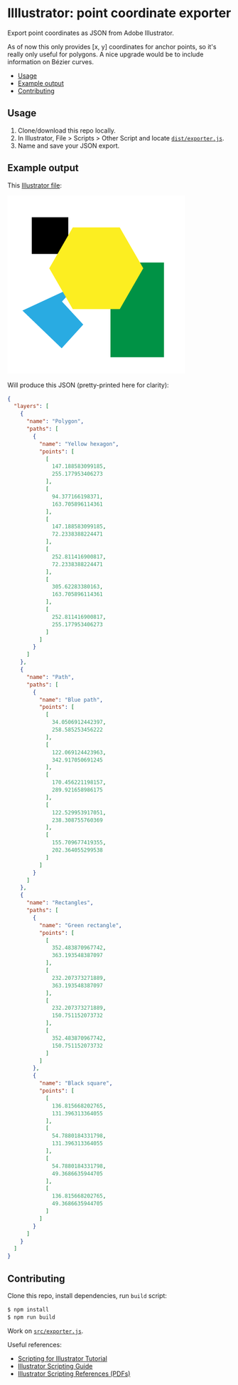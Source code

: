 # Illlustrator: point coordinate exporter
Export point coordinates as JSON from Adobe Illustrator.

As of now this only provides [x, y] coordinates for anchor points, so it's really only useful for polygons. A nice upgrade would be to include information on Bézier curves.

- [Usage](#usage)
- [Example output](#example-output)
- [Contributing](#contributing)

## Usage
1. Clone/download this repo locally.
2. In Illustrator, File > Scripts > Other Script and locate [`dist/exporter.js`](dist/exporter.js).
3. Name and save your JSON export.

## Example output

This [Illustrator file](examples/example.ai):

![Example image](examples/example.png)

Will produce this JSON (pretty-printed here for clarity):
```json
{
  "layers": [
    {
      "name": "Polygon",
      "paths": [
        {
          "name": "Yellow hexagon",
          "points": [
            [
              147.188583099185,
              255.177953406273
            ],
            [
              94.377166198371,
              163.705896114361
            ],
            [
              147.188583099185,
              72.2338388224471
            ],
            [
              252.811416900817,
              72.2338388224471
            ],
            [
              305.62283380163,
              163.705896114361
            ],
            [
              252.811416900817,
              255.177953406273
            ]
          ]
        }
      ]
    },
    {
      "name": "Path",
      "paths": [
        {
          "name": "Blue path",
          "points": [
            [
              34.0506912442397,
              258.585253456222
            ],
            [
              122.069124423963,
              342.917050691245
            ],
            [
              170.456221198157,
              289.921658986175
            ],
            [
              122.529953917051,
              238.308755760369
            ],
            [
              155.709677419355,
              202.364055299538
            ]
          ]
        }
      ]
    },
    {
      "name": "Rectangles",
      "paths": [
        {
          "name": "Green rectangle",
          "points": [
            [
              352.483870967742,
              363.193548387097
            ],
            [
              232.207373271889,
              363.193548387097
            ],
            [
              232.207373271889,
              150.751152073732
            ],
            [
              352.483870967742,
              150.751152073732
            ]
          ]
        },
        {
          "name": "Black square",
          "points": [
            [
              136.815668202765,
              131.396313364055
            ],
            [
              54.7880184331798,
              131.396313364055
            ],
            [
              54.7880184331798,
              49.3686635944705
            ],
            [
              136.815668202765,
              49.3686635944705
            ]
          ]
        }
      ]
    }
  ]
}
```

## Contributing

Clone this repo, install dependencies, run `build` script:

```sh
$ npm install
$ npm run build
```

Work on [`src/exporter.js`](src/exporter.js).

Useful references: 
- [Scripting for Illustrator Tutorial](https://github.com/jtnimoy/scripting-for-illustrator-tutorial)
- [Illustrator Scripting Guide](http://www.adobe.com/devnet/illustrator/scripting.html)
- [Illustrator Scripting References (PDFs)](reference/)
